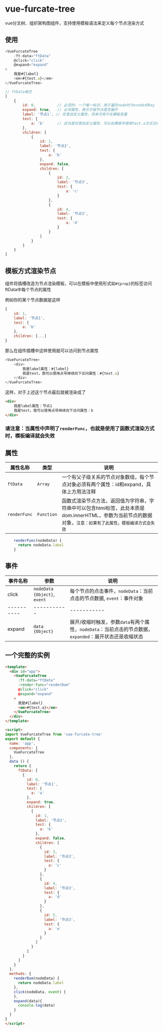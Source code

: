 # vue-furcate-tree
vue分叉树、组织架构图组件，支持使用模板语法来定义每个节点渲染方式

## 使用
```js
<VueFurcateTree 
    :ft-data="ftData" 
    @click="click"
    @expand="expand"
>
    我是#{label}
    <em>#{test.a}</em>
</VueFurcateTree>

// ftData格式
[
    {
        id: 0,          // 必须的，一个唯一标识，用于遍历node时为vnode的key
        expand: true,   // 必须属性，表示子级节点是否展开
        label: '节点1', // 任意自定义属性，将来可用于在模板变量
        test: {
            a: 'b'      // 这也是任意自定义属性，可以在模板中使用test.a方式访问变量
        },
        children: [
            {
                id: 1,
                label: '节点2',
                test: {
                    a: 'b'
                },
                expand: false,
                children: [
                    {
                        id: 3,
                        label: '节点3',
                        test: {
                            a: 'c'
                        }
                    },
                    {
                        id: 4,
                        label: '节点3',
                        test: {
                            a: 'd'
                        }
                    }
                ]
            }
        ]
    }
]

```

## 模板方式渲染节点
组件将插槽改造为节点渲染模板，可以在模板中使用形式如`#{prop}`的标签访问ftData中每个节点的属性

例如你的某个节点数据是这样
```js
{
    id: 1,
    label: '节点1',
    test: {
        a: 'b'
    },
    children: [...]
}
```
那么在组件插槽中这样使用就可以访问到节点属性
```js
<VueFurcateTree>
    <div>
        我是label属性：#{label}
        我是test，我可以使用点号继续向下访问属性：#{test.a}
    </div>
</VueFurcateTree>
```

这样，对于上述这个节点最后就被渲染成了

```html
<div>
    我是label属性：节点1
    我是test，我可以使用点号继续向下访问属性：b
</div>
```

### 请注意：当属性中声明了`renderFunc`，也就是使用了函数式渲染方式时，模板编译就会失效

## 属性
| 属性名称 | 类型 | 说明 |
| ---------- | ---------- | ----------- |
| `ftData` | `Array` | 一个有父子级关系的节点对象数组，每个节点对象必须有两个属性：id和expand，具体上方用法注释 |
| `renderFunc` | `Function` | 函数式渲染节点方法，返回值为字符串，字符串中可以包含html标签，此处本质是dom.innerHTML，参数为当前节点的数据对象，`注意：如果有了此属性，模板编译方式会失效` |
```js
    renderFunc(nodeData) {
      return nodeData.label
    }
```

## 事件

| 事件名称 | 参数 | 说明 |
| ---------- | ----------- | ----------- |
| click | `nodeData {Object}`, `event` | 每个节点的点击事件，`nodeData`：当前点击的节点数据, `event`：事件对象 |
| ---------- | ----------- | ----------- |
| expand | `data {Object}` | 展开/收缩时触发，参数`data`有两个属性，`nodeData`：当前点击的节点数据，`expanded`：展开状态还是收缩状态|

## 一个完整的实例

```html
<template>
  <div id="app">
    <VueFurcateTree 
      :ft-data="ftData" 
      :render-func="renderDom" 
      @click="click"
      @expand="expand"
    >
      我是#{label}
      <em>#{test.a}</em>
    </VueFurcateTree>
  </div>
</template>

<script>
import VueFurcateTree from 'vue-furcate-tree'
export default {
  name: 'app',
  components: {
    VueFurcateTree
  },
  data () {
    return {
      ftData: [
        {
          id: 0,
          label: '节点1',
          test: {
            a: 'a'
          },
          expand: true,
          children: [
            {
              id: 1,
              label: '节点2',
              test: {
                a: 'b'
              },
              expand: false,
              children: [
                {
                  id: 3,
                  label: '节点3',
                  test: {
                    a: 'c'
                  }
                },
                {
                  id: 4,
                  label: '节点3',
                  test: {
                    a: 'd'
                  }
                },
                {
                  id: 5,
                  label: '节点3',
                  test: {
                    a: 'e'
                  }
                }
              ]
            }
          ]
        }
      ]
    }
  },
  methods: {
    renderDom(nodeData) {
      return nodeData.label
    },
    click(nodeData, event) {
    },
    expand(data){
      console.log(data)
    }
  }
}
</script>
```